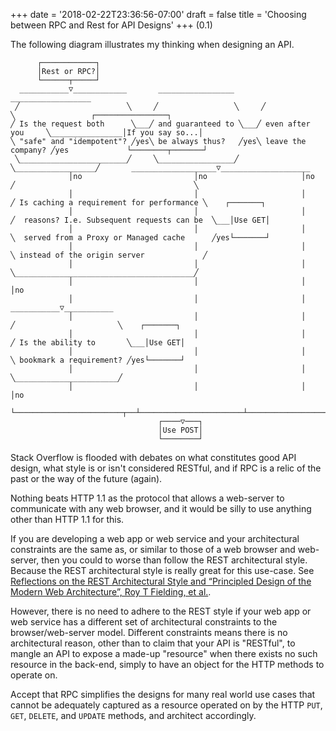 +++
date = '2018-02-22T23:36:56-07:00'
draft = false 
title = 'Choosing between RPC and Rest for API Designs'
+++
(0.1)

The following diagram illustrates my thinking when designing an API.

```goat
      ┌────────────┐                                                                                                                      
      │Rest or RPC?│                                                                                                                      
      └──────┬─────┘                                                                                                                      
  ___________▽____________       _________________       __________________                                                               
 ╱                        ╲     ╱                 ╲     ╱                  ╲                 ┌────────────────┐                           
╱ Is the request both      ╲___╱ and guaranteed to ╲___╱ even after you     ╲________________│If you say so...│                           
╲ "safe" and "idempotent"? ╱yes╲ be always thus?   ╱yes╲ leave the company? ╱yes             └────────┬───────┘                           
 ╲________________________╱     ╲_________________╱     ╲__________________╱       ___________________▽____________________               
             │no                         │no                     │no              ╱                                        ╲              
             │                           │                       │               ╱ Is caching a requirement for performance ╲    ┌───────┐
             │                           │                       │              ╱  reasons? I.e. Subsequent requests can be  ╲___│Use GET│
             │                           │                       │              ╲  served from a Proxy or Managed cache      ╱yes└───────┘
             │                           │                       │               ╲ instead of the origin server             ╱             
             │                           │                       │                ╲________________________________________╱              
             │                           │                       │                                    │no                                 
             │                           │                       │                         ___________▽___________                        
             │                           │                       │                        ╱                       ╲    ┌───────┐          
             │                           │                       │                       ╱ Is the ability to       ╲___│Use GET│          
             │                           │                       │                       ╲ bookmark a requirement? ╱yes└───────┘          
             │                           │                       │                        ╲_______________________╱                       
             │                           │                       │                                    │no                                 
             └────────────────────────┬──┴───────────────────────┴────────────────────────────────────┘                                   
                                 ┌────▽───┐                                                                                               
                                 │Use POST│                                                                                               
                                 └────────┘                                                                                               
```

Stack Overflow is flooded with debates on what constitutes good API design, what style is or isn't considered RESTful, and if RPC is a relic of the past or the way of the future (again).

Nothing beats HTTP 1.1 as the protocol that allows a web-server to communicate with any web browser, and it would be silly to use anything other than HTTP 1.1 for this.

If you are developing a web app or web service and your architectural constraints are the same as, or similar to those of a web browser and web-server, then you could to worse than follow the REST architectural style. Because the REST architectural style is really great for this use-case. See [Reflections on the REST Architectural Style and “Principled Design of the Modern Web Architecture”, Roy T Fielding, et al.](https://research.google.com/pubs/archive/46310.pdf). 

However, there is no need to adhere to the REST style if your web app or web service has a different set of architectural constraints to the browser/web-server model. Different constraints means there is no architectural reason, other than to claim that your API is "RESTful", to mangle an API to expose a made-up "resource" when there exists no such resource in the back-end, simply to have an object for the HTTP methods to operate on. 

Accept that RPC simplifies the designs for many real world use cases that cannot be adequately captured as a resource operated on by the HTTP `PUT`, `GET`, `DELETE`, and `UPDATE` methods, and architect accordingly.

<!-- https://diagon.arthursonzogni.com/#Flowchart -->

<!-- "Rest or RPC?"; -->

<!-- if ("Is the request both \"safe\" and \"idempotent\"?") { -->
<!--   if ("and guaranteed to be always thus?") { -->
<!--     if ("even after you leave the company?") { -->
<!--       "If you say so..." -->

<!--       if ("Is caching a requirement for performance reasons? I.e. Subsequent requests can be served from a Proxy or Managed cache instead of the origin server") { -->
<!--        return "Use GET" -->
<!--       } -->

<!--      if ("Is the ability to bookmark a requirement?") { -->
<!--       return "Use GET" -->
<!--      } -->
<!--    } -->
<!-- } -->
<!-- } -->

<!-- "Use POST"; -->
